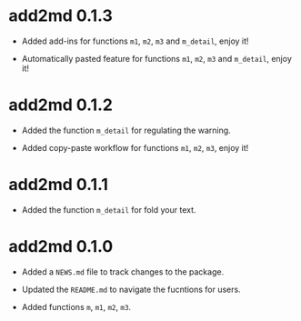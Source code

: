 # add2md 0.1.3

* Added add-ins for functions `m1`, `m2`, `m3` and `m_detail`, enjoy it!

* Automatically pasted feature for functions `m1`, `m2`, `m3` and `m_detail`, enjoy it!

# add2md 0.1.2

* Added the function `m_detail` for regulating the warning.

* Added copy-paste workflow for functions `m1`, `m2`, `m3`, enjoy it!

# add2md 0.1.1

* Added the function `m_detail` for fold your text.

# add2md 0.1.0

* Added a `NEWS.md` file to track changes to the package.

* Updated the `README.md` to navigate the fucntions for users.

* Added functions `m`, `m1`, `m2`, `m3`.
